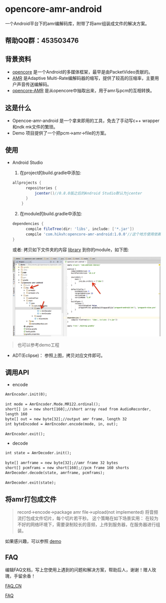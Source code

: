 opencore-amr-android
====================

一个Android平台下的amr编解码库，附带了将amr组装成文件的解决方案。

## 帮助QQ群：453503476

## 背景资料
- [opencore][1] 是一个Android的多媒体框架，最早是由PacketVideo贡献的。
- [AMR][2] 是Adaptive Multi-Rate编解码器的缩写，提供了较高的压缩率，主要用户声音传送编解码。
- [opencore-AMR][3] 是从opencore中抽取出来，用于amr与pcm的互相转换。

## 这是什么
- Opencoe-amr-android 是一个拿来即用的工具，免去了手动写c++ wrapper和ndk mk文件的繁琐。
- Demo 项目提供了一个把pcm->amr->file的方案。

## 使用
- Android Studio

  1. 在project的build.gradle中添加:
  ```gradle
  allprojects {
        repositories {
            jcenter()//0.8.0版之后的Android Studio默认为jcenter
        }
      }
  ```
  2. 在module的build.gradle中添加:
  ```gradle
  dependencies {
        compile fileTree(dir: 'libs', include: ['*.jar'])
        compile 'com.hikvh:opencore-amr-android:1.0.0'//这个地方使用依赖
  }
  ```

  或者: 拷贝如下文件夹的内容 [library](library/) 到你的module，如下图:

  ![Integration](screenshot/android_studio_integration.png)
> 也可以参考demo工程

- ADT(Eclipse)： 参照上图，拷贝对应文件即可。

## 调用API
* encode

``` 
AmrEncoder.init(0);

int mode = AmrEncoder.Mode.MR122.ordinal();
short[] in = new short[160];//short array read from AudioRecorder, length 160
byte[] out = new byte[32];//output amr frame, length 32
int byteEncoded = AmrEncoder.encode(mode, in, out);

AmrEncoder.exit();        
```
* decode

```
int state = AmrDecoder.init();

byte[] amrframe = new byte[32];//amr frame 32 bytes
short[] pcmframs = new short[160];//pcm frame 160 shorts
AmrDecoder.decode(state, amrframe, pcmframs);

AmrDecoder.exit(state);
```

## 将amr打包成文件
> record->encode->package amr file->upload(not implemented)
将音频流打包成文件切片，每个切片若干秒。
这个策略在如下场景实用：
在较为不好的网络环境下，需要录制较长的音频，上传到服务器，在服务器进行组装。

如果感兴趣，可以参照 [demo](demo/)

## FAQ
编辑FAQ文档，写上您使用上遇到的问题和解决方案，帮助后人，谢谢！赠人玫瑰，手留余香！

[FAQ_CN](FAQ_CN.md)

[FAQ](FAQ.md)

  [1]: https://github.com/android/platform_external_opencore
  [2]: http://en.wikipedia.org/wiki/Adaptive_Multi-Rate_audio_codec
  [3]: http://opencore-amr.sourceforge.net/
